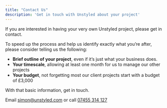 ```yaml
---
title: "Contact Us"
description: 'Get in touch with Unstyled about your project'
---
```


If you are interested in having your very own Unstyled project, please get in contact.

To speed up the process and help us identify exactly what you’re after, please consider telling us the following:

- **Brief outline of your project**, even if it’s just what your business does.
- **Your timescale**, allowing at least one month for us to manage our other projects
- **Your budget**, not forgetting most our client projects start with a budget of £3,000

With that basic information, get in touch.

Email [simon@unstyled.com](mailto:simon@unstyled.com) or call [07455 314 127](tel:+447455314127)